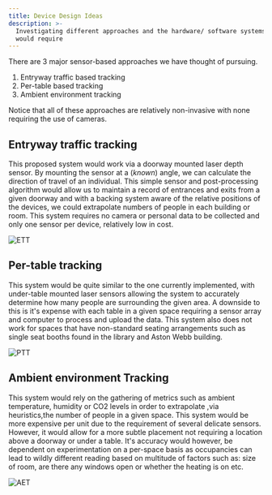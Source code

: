 ```yaml
---
title: Device Design Ideas
description: >-
  Investigating different approaches and the hardware/ software systems they
  would require
---
```

There are 3 major sensor-based approaches we have thought of pursuing. 

1. Entryway traffic based tracking
2. Per-table based tracking
3. Ambient environment tracking

Notice that all of these approaches are relatively non-invasive with none requiring the use of cameras. 

## Entryway traffic tracking

This proposed system would work via a doorway mounted laser depth sensor. By mounting the sensor at a (*known*) angle, we can calculate the direction of travel of an individual. This simple sensor and post-processing algorithm would allow us to maintain a record of entrances and exits from a given doorway and with a backing system aware of the relative positions of the devices, we could extrapolate numbers of people in each building or room. 
This system requires no camera or personal data to be collected and only one sensor per device, relatively low in cost.


![ETT](/img/SDSDesignApproach1.jpg)


## Per-table tracking

This system would be quite similar to the one currently implemented, with under-table mounted laser sensors allowing the system to accurately determine how many people are surrounding the given area. A downside to this is it's expense with each table in a given space requiring a sensor array and computer to process and upload the data. This system also does not work for spaces that have non-standard seating arrangements such as single seat booths found in the library and Aston Webb building. 

![PTT](/img/SDSDesignApproach2.jpg)

## Ambient environment Tracking

This system would rely on the gathering of metrics such as ambient temperature, humidity or CO2 levels in order to extrapolate ,via heuristics,the number of people in a given space. 
This system would be more expensive per unit due to the requirement of several delicate sensors. However, it would allow for a more subtle placement not requiring a location above a doorway or under a table. It's accuracy would however, be dependent on experimentation on a per-space basis as occupancies can lead to wildly different reading based on multitude of factors such as: size of room, are there any windows open or whether the heating is on etc. 

![AET](/img/SDSDesignApproach3.jpg)
